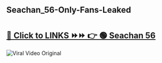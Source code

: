 
 ## Seachan_56-Only-Fans-Leaked

# <h2><a href="https://clipsfans.com/Seachan_56&ref=git">🔗 Click to LINKS ⏩⏩ 👉 🟢 Seachan 56 </a></h2>

<a href="https://clipsfans.com/Seachan_56&ref=git" rel="nofollow" data-target="animated-image.originalLink"><img src="https://i.ibb.co.com/xMMVF88/686577567.gif" alt="Viral Video Original" style="max-width: 100%; display: inline-block;" data-target="animated-image.originalImage"></a>

